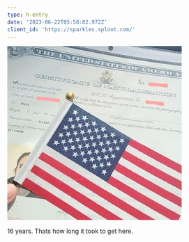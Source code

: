```yaml
---
type: h-entry
date: '2023-06-22T05:58:02.972Z'
client_id: 'https://sparkles.sploot.com/'
---
```

![Picture of my US naturalization certificate with a US flag over it](/uploads/1687413390_6b3d483165b1.jpg)

16 years. Thats how long it took to get here.
